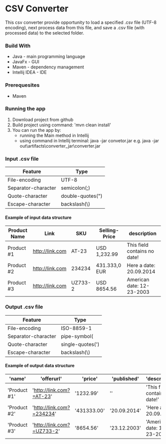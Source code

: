# CSV Converter #

This csv converter provide opportunity to load a specified .csv file (UTF-8 encoding), next process data from 
this file, and save a .csv file (with processed data) to the selected folder.

### Build With ###
* Java - main programming language
* JavaFx - GUI
* Maven - dependency management
* Intellij IDEA - IDE

### Prerequesites ###
* Maven

### Running the app ###
1. Download project from github
2. Build project using command: 'mvn clean install'
3. You can run the app by:
    * running the Main method in Intellij
    * using command in Intellij terminal: java -jar <relative path>convetor.jar
      e.g. java -jar out\artifacts\converter_jar\converter.jar


### Input .csv file ###

   Feature          |    Type
------------------- | ------------------
File-encoding       | UTF-8
Separator-character | semicolon(;)
Quote-character     | double-quotes(")
Escape-character    | backslash(\\)

#### Example of input data structure ####

   Product Name     |    Link           | SKU      |Selling-Price | description                 |
------------------- | ------------------|----------|--------------|-----------------------------|
Product #1          | http://link.com   |AT-23     |USD 1,232.99  |This field contains no date! |
Product #2          | http://link.com   |234234    |431.333,0 EUR |Here a date: 20.09.2014      |
Product #3          | http://link.com   |UZ733-2   |USD 8654.56   |American date: 12-23-2003    |


### Output .csv file ###

   Feature          |    Type
------------------- | ------------------
File-encoding       | ISO-8859-1
Separator-character | pipe-symbol(|)
Quote-character     | single-quotes(\')
Escape-character    | backslash(\\)

#### Example of output data structure ####

   'name'     |    'offerurl'              | 'price'    |'published'   | 'description'                 |
------------- | ---------------------------|------------|--------------|-------------------------------|
'Product #1'  | 'http://link.com?=AT-23'   | '1232.99'  |''            |'This field contains no date!' |
'Product #2'  | 'http://link.com?=234234'  | '431333.00'|'20.09.2014'  |'Here a date: 20.09.2014'      |
'Product #3'  | 'http://link.com?=UZ733-2' | '8654.56'  |'23.12.2003'  |'American date: 12-23-2003'    |